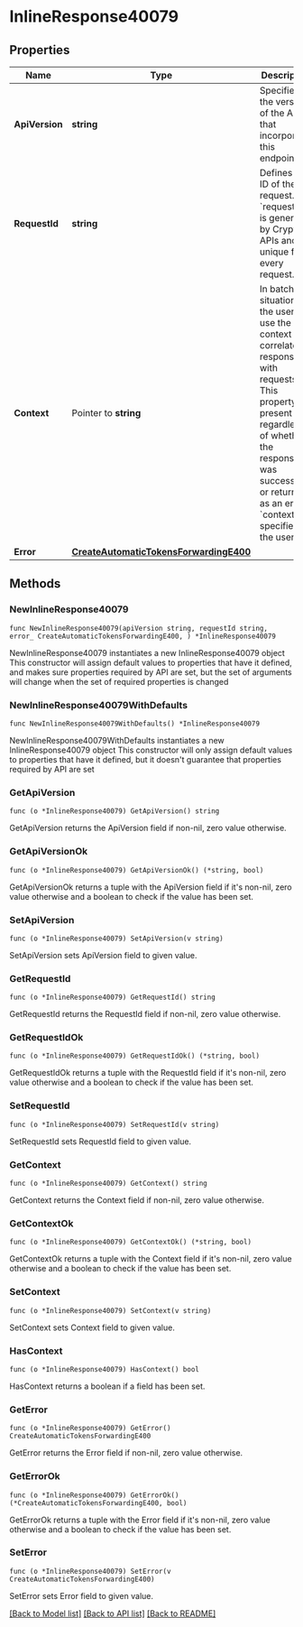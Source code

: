 # InlineResponse40079

## Properties

Name | Type | Description | Notes
------------ | ------------- | ------------- | -------------
**ApiVersion** | **string** | Specifies the version of the API that incorporates this endpoint. | 
**RequestId** | **string** | Defines the ID of the request. The &#x60;requestId&#x60; is generated by Crypto APIs and it&#39;s unique for every request. | 
**Context** | Pointer to **string** | In batch situations the user can use the context to correlate responses with requests. This property is present regardless of whether the response was successful or returned as an error. &#x60;context&#x60; is specified by the user. | [optional] 
**Error** | [**CreateAutomaticTokensForwardingE400**](CreateAutomaticTokensForwardingE400.md) |  | 

## Methods

### NewInlineResponse40079

`func NewInlineResponse40079(apiVersion string, requestId string, error_ CreateAutomaticTokensForwardingE400, ) *InlineResponse40079`

NewInlineResponse40079 instantiates a new InlineResponse40079 object
This constructor will assign default values to properties that have it defined,
and makes sure properties required by API are set, but the set of arguments
will change when the set of required properties is changed

### NewInlineResponse40079WithDefaults

`func NewInlineResponse40079WithDefaults() *InlineResponse40079`

NewInlineResponse40079WithDefaults instantiates a new InlineResponse40079 object
This constructor will only assign default values to properties that have it defined,
but it doesn't guarantee that properties required by API are set

### GetApiVersion

`func (o *InlineResponse40079) GetApiVersion() string`

GetApiVersion returns the ApiVersion field if non-nil, zero value otherwise.

### GetApiVersionOk

`func (o *InlineResponse40079) GetApiVersionOk() (*string, bool)`

GetApiVersionOk returns a tuple with the ApiVersion field if it's non-nil, zero value otherwise
and a boolean to check if the value has been set.

### SetApiVersion

`func (o *InlineResponse40079) SetApiVersion(v string)`

SetApiVersion sets ApiVersion field to given value.


### GetRequestId

`func (o *InlineResponse40079) GetRequestId() string`

GetRequestId returns the RequestId field if non-nil, zero value otherwise.

### GetRequestIdOk

`func (o *InlineResponse40079) GetRequestIdOk() (*string, bool)`

GetRequestIdOk returns a tuple with the RequestId field if it's non-nil, zero value otherwise
and a boolean to check if the value has been set.

### SetRequestId

`func (o *InlineResponse40079) SetRequestId(v string)`

SetRequestId sets RequestId field to given value.


### GetContext

`func (o *InlineResponse40079) GetContext() string`

GetContext returns the Context field if non-nil, zero value otherwise.

### GetContextOk

`func (o *InlineResponse40079) GetContextOk() (*string, bool)`

GetContextOk returns a tuple with the Context field if it's non-nil, zero value otherwise
and a boolean to check if the value has been set.

### SetContext

`func (o *InlineResponse40079) SetContext(v string)`

SetContext sets Context field to given value.

### HasContext

`func (o *InlineResponse40079) HasContext() bool`

HasContext returns a boolean if a field has been set.

### GetError

`func (o *InlineResponse40079) GetError() CreateAutomaticTokensForwardingE400`

GetError returns the Error field if non-nil, zero value otherwise.

### GetErrorOk

`func (o *InlineResponse40079) GetErrorOk() (*CreateAutomaticTokensForwardingE400, bool)`

GetErrorOk returns a tuple with the Error field if it's non-nil, zero value otherwise
and a boolean to check if the value has been set.

### SetError

`func (o *InlineResponse40079) SetError(v CreateAutomaticTokensForwardingE400)`

SetError sets Error field to given value.



[[Back to Model list]](../README.md#documentation-for-models) [[Back to API list]](../README.md#documentation-for-api-endpoints) [[Back to README]](../README.md)


